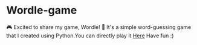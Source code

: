 # Wordle-game

🎮 Excited to share my game, Wordle! 🙌 It's a simple word-guessing game that I created using Python.You can directly  play it [Here](https://replit.com/@Reinzkarnize/wordle?v=1) 
Have fun :)
